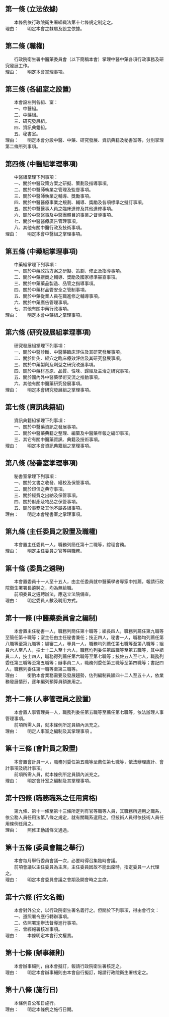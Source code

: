 第一條 (立法依據)
-----------------
　　本條例依行政院衛生署組織法第十七條規定制定之。  
理由：　　明定本會之隸屬及設立依據。

第二條 (職權)
-------------
　　行政院衛生署中醫藥委員會（以下簡稱本會）掌理中醫中藥各項行政事務及研究發展工作。  
理由：　　明定本會掌理事項。

第三條 (各組室之設置)
---------------------
　　本會設左列各組、室：  
　　一、中醫組。  
　　二、中藥組。  
　　三、研究發展組。  
　　四、資訊典籍組。  
　　五、秘書室。  
理由：　　明定本會分設中醫、中藥、研究發展、資訊典籍及秘書室等，分別掌理第二條所列事項。

第四條 (中醫組掌理事項)
-----------------------
　　中醫組掌理下列事項：  
　　一、關於中醫政策方案之研擬、策劃及指導事項。  
　　二、關於中醫師執業之管理及監督事項。  
　　三、關於中醫師執業之輔導、獎勵事項。  
　　四、關於中醫醫療事業之規劃、輔導、獎勵及各項標準之擬訂事項。  
　　五、關於中醫醫事人員之臨床進修及其他進修事項。  
　　六、關於中醫醫事及中醫團體目的事業之督導事項。  
　　七、關於中醫醫療廣告管理事項。  
　　八、其他有關中醫行政及技術事項。  
理由：　　明定本會中醫組之掌理事項。

第五條 (中藥組掌理事項)
-----------------------
　　中藥組掌理下列事項：  
　　一、關於中藥政策方案之研擬、策劃、修正及指導事項。  
　　二、關於中藥廠商之輔導、獎勵及國家標準審查事項。  
　　三、關於中藥藥品製造、品管之指導事項。  
　　四、關於中藥材品管安全之管制事項。  
　　五、關於中藥從業人員在職進修之輔導事項。  
　　六、關於中藥廣告管理事項。  
　　七、其他有關中藥行政事項。  
理由：　　明定本會中藥組之掌理事項。

第六條 (研究發展組掌理事項)
---------------------------
　　研究發展組掌理下列事項：  
　　一、關於中醫診斷、中醫藥臨床評估及其研究發展事項。  
　　二、關於針灸、經穴之臨床療效評估及其研究發展事項。  
　　三、關於中藥製劑及劑型之研究改進事項。  
　　四、關於中藥材基原、品質、性味、歸經及主治之研究事項。  
　　五、關於國內外中醫藥學術交流之推動事項。  
　　六、其他有關中醫藥研究發展事項。  
理由：　　明定本會研究發展組之掌理事項。

第七條 (資訊典籍組)
-------------------
　　資訊典籍組掌理下列事項：  
　　一、關於中醫藥資訊之發展事項。  
　　二、關於中醫藥典籍之整理、編纂及中醫藥年報之編印事項。  
　　三、其它有關中醫藥資訊、典籍及技術事項。  
理由：　　明定本會資訊典籍組之掌理事項。

第八條 (秘書室掌理事項)
-----------------------
　　秘書室掌理下列事項：  
　　一、關於文書之收發、繕校及保管事項。  
　　二、關於印信之典守事項。  
　　三、關於經費之出納及保管事項。  
　　四、關於財產及物品之保管事項。  
　　五、關於事務及其他不屬各組事項。  
理由：　　明定本會秘書室之掌理事項。

第九條 (主任委員之設置及職權)
-----------------------------
　　本會置主任委員一人，職務列簡任第十二職等，綜理會務。  
理由：　　明定主任委員之官等與職務。

第十條 (委員之遴聘)
-------------------
　　本會置委員十一人至十五人，由主任委員就中醫藥學者專家中推薦，報請行政院衛生署署長遴聘之，均為無給職。  
　　前項委員之遴聘辦法，應送立法院備查。  
理由：　　明定委員人數及聘用方式。

第十一條 (中醫藥委員會之編制)
-----------------------------
　　本會置主任秘書一人，職務列簡任第十職等；組長四人，職務列薦任第九職等至簡任第十職等；室主任由主任秘書兼任；技正四人，秘書一人，職務均列薦任第八職等至第九職等；編審二人，專員一人，職務均列薦任第七職等至第八職等；組員六人至八人，技士十二人至十六人，職務均列委任第四職等至第五職等，其中組員二人，技士四人，職務得列薦任第六職等至第七職等；技佐五人至七人，職務列委任第三職等至第五職等；辦事員二人，職務列委任第三職等至第四職等；書記四人，職務列委任第一職等至第三職等。  
理由：　　衡酌本會業務需要及發展趨勢，估列編制員額四十二人至五十人，依業務發展情形，逐年編列預算員額進用之。

第十二條 (人事管理員之設置)
---------------------------
　　本會置人事管理員一人，職務列委任第五職等至薦任第七職等，依法辦理人事管理事項。  
　　前項所需人員，就本條例所定員額內派充之。  
理由：　　明定人事室之編制及其掌理事項 。

第十三條 (會計員之設置)
-----------------------
　　本會置會計員一人，職務列委任第五職等至薦任第七職等，依法辦理歲計、會計事項及統計事項。  
　　前項所需人員，就本條例所定員額內派充之。  
理由：　　明定會計室之編制及其掌理事項。

第十四條 (職務職系之任用資格)
-----------------------------
　　第九條、第十一條至第十三條所定列有官等職等人員，其職務所適用之職系，依公務人員任用法第八條之規定，就有關職系選用之。但技術人員得依技術人員任用條例任用之。  
理由：　　照修正動議條文通過。

第十五條 (委員會議之舉行)
-------------------------
　　本會每月舉行委員會議一次，必要時得召集臨時會議。  
　　前項會議以主任委員為主席，主任委員因故不能出席時，指定委員一人代理之。  
理由：　　明定本會委員會議之會期及開會時之主席。

第十六條 (行文名義)
-------------------
　　本會對外公文，以行政院衛生署名義行之。但關於下列事項，得由會行文：  
　　一、遵照署令應行轉辦事項。  
　　二、依照署定辦法督導進行事項。  
　　三、曾經報署核准事項。  
理由：　　本條明定本會行文權責。

第十七條 (辦事細則)
-------------------
　　本會辦事細則，由本會擬訂，報請行政院衛生署核定之。  
理由：　　明定本會辦事細則由本會自行擬訂，報請行政院衛生署核定之。

第十八條 (施行日)
-----------------
　　本條例自公布日施行。  
理由：　　明定本條例之施行日期。